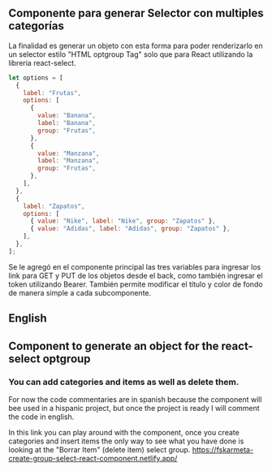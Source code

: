 ## Componente para generar Selector con multiples categorías

La finalidad es generar un objeto con esta forma para poder renderizarlo
en un selector estilo "HTML optgroup Tag" solo que para React utilizando
la libreria react-select.

```js
let options = [
  {
    label: "Frutas",
    options: [
      {
        value: "Banana",
        label: "Banana",
        group: "Frutas",
      },
      {
        value: "Manzana",
        label: "Manzana",
        group: "Frutas",
      },
    ],
  },
  {
    label: "Zapatos",
    options: [
      { value: "Nike", label: "Nike", group: "Zapatos" },
      { value: "Adidas", label: "Adidas", group: "Zapatos" },
    ],
  },
];
```

Se le agregó en el componente principal las tres variables para ingresar los link para GET y PUT de los objetos desde el back, como también
ingresar el token utilizando Bearer. También permite modificar el título y color de fondo de manera simple a cada subcomponente.

## English

## Component to generate an object for the react-select optgroup

### You can add categories and items as well as delete them.

For now the code commentaries are in spanish because the component will bee used in a hispanic project, but once the project is ready I will comment the
code in english.

In this link you can play around with the component, once you create categories and insert items the only way to see what you have done
is looking at the "Borrar Item" (delete item) select group.
https://fskarmeta-create-group-select-react-component.netlify.app/
